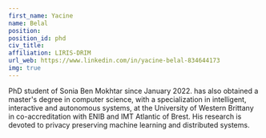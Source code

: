```yaml
---
first_name: Yacine
name: Belal
position:
position_id: phd
civ_title:
affiliation: LIRIS-DRIM
url_web: https://www.linkedin.com/in/yacine-belal-834644173
img: true
---
```

PhD student of Sonia Ben Mokhtar since January 2022. has also obtained a master's degree in computer science, with a specialization in intelligent, interactive and autonomous systems, at the University of Western Brittany in co-accreditation with ENIB and IMT Atlantic of Brest. His research is devoted to privacy preserving machine learning and distributed systems.